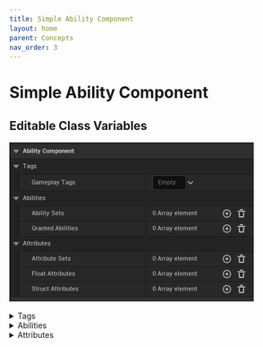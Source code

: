 ```yaml
---
title: Simple Ability Component
layout: home
parent: Concepts
nav_order: 3
---
```


# Simple Ability Component

## Editable Class Variables

![a screenshot of the class default variables of the ability component](../walkthrough/../../images/BS_AC_ClassVariables.png)

<details markdown="1">
  <summary>Tags</summary>

* These are replicated gameplay tags that are used to represent the "state" of the ability component. e.g. `PlayerState.Stunned`, `PlayerState.Dead`, etc.
* These are used by **abilities** and **attribute modifiers** to determine if they can be applied or not.  
e.g. *"Can I apply this damage modifier to the player if they are stunned?"*  
    * Another use case is checking for a tag like `PlayerState.MovementDisabled` in the pawn logic to determine if the player can move.  
    This is useful because a gameplay ability can apply and remove tags from the ability component i.e you can use tags to allow abilities to automatically stop the player from moving while the ability is running.
* You can add and remove tags using the **AddGameplayTag** and **RemoveGameplayTag** functions.
    ![a screenshot of the AddGameplayTag and RemoveGameplay tag functions in blueprints](../../images/BS_GameplayTagFunctions.png)
* There is an optional pin for a payload. The reason this exists is that whenever a gameplay tag is added or removed, it sends a SimpleEvent that can be listened to by other blueprints. The payload is a way to send extra data with the event.
    ![example of adding a tag with a payload and listening for the tag added event and extracting the payload](../../images/BS_GameplayTagEventListen.png)
* When listening for the events the **EventTag** for an added tag is `SimpleGAS.Events.AbilityComponent.GameplayTagAdded` and for a removed tag is `SimpleGAS.Events.AbilityComponent.GameplayTagRemoved`
    * The **DomainTag** is the tag that was added or removed.  

{: .tip }
You can use whatever naming scheme you want for your tags. I like to use `PlayerState.*` for the tags that represent the state of the player for example but any tag will work. 

</details>

<details markdown="1">
  <summary>Abilities</summary>

* **GrantedAbilities** are the abilities that this component can activate. They are an array of class references to **Gameplay Ability** blueprints.
    ![a screenshot of the granted abilities variable member](../../images/BS_GrantedAbilities.png)
* **AbilitySets** are are an array of a `DataAsset` that defines a group of abilities to grant. This is useful when you have different ability components that can activate the same abilities.
* To create an **AbilitySet** data asset, right-click in the content browser and go to `Create -> Miscellaneous -> Data Asset` for the data asset class select `Ability Set`

</details>
  
<details markdown="1">
  <summary>Attributes</summary>

**Float Attributes**  

* A `FloatAttribute` represents a single numerical value like Health, Stamina, Lives etc:
    ![a screenshot of the float attribute class default variables](../../images/BS_FloatAttribute.png)  
    1. `Attribute Name` is a cosmetic editor only value that makes it easier to scan through the list of float attributes in the editor. e.g.  
        ![a screenshot of the Attribute Name variable changing the name of the array entry in the editor inspector](../../images/BS_FloatAttributeName.png)
    2. `Attribute Tag` is the gameplay tag that identifies this attribute. 
        * This tag must be unique. 
        * If multiple float attributes have the same tag, only the last one will be used.
    3. `Base Value` is the "innate" value of the attribute. 
    4. `Current Value` is the current value of the attribute. 
    5. `Value Limits` enabling value limits allows you to clamp the associated value when it gets updated.  
        * e.g Ensuring Base Health can't go below 0.

{: .tip }
You can choose to only use the `current value` if you want. The `base value` is included as it is a common pattern to do something like `damage = base value + current value` (where current value acts like a bonus value).

**Struct Attributes**  
  
* A `StructAttribute` represents a more complex value like a Vector3 or a custom struct.
    ![a screenshot of the struct attribute class default variables](../../images/BS_StructAttribute.png)

    1. `Attribute Name` behaves the same as the float attribute name.  
    2. `Attribute Tag` behaves the same as the float attribute tag.
    3. `Attribute Type` is the type of struct that is being represented.  
        * e.g. If you have a struct called `FPlayerStats` you would select `FPlayerStats` from the dropdown.
        * If you later try to update the attribute with a different struct type, it will generate a warning and skip the update.
    4. `Attribute Handler` is an optional class that you can create to deal with changes to the struct variable members.
        * ![a screenshot of the class creation wizard highlighting SimpleStructAttributeHandler](../../images/BS_CreateAttributeHandlerClasspng.png)
        * The class has two overridable functions:
            * `OnInitializeStruct` provides default values for the struct members
            ![a screenshot of the struct attribute handler OnInitializedStruct function](../../images/BS_StructAttributeHandlerInitialize.png)
            * `OnStructChanged` allows you to compare the old and new struct values and send events based on the changes
            ![a screenshot of the OnStructChanged function](../../images/BS_StructChangedFunction.png)

{: .note }
If you don't supply an attribute handler, a more generic event is sent when the struct changes. The `EventTag` is `SimpleGAS.Events.Attributes.StructAttributeValueChanged` and the `DomainTag` is the tag of the struct attribute.

**Attribute Sets**  

* Similar to `AbilitySets`, `AttributeSets` are a way to group attributes together and share them between different ability components.
* To create an `AttributeSet` data asset, right-click in the content browser and go to `Create -> Miscellaneous -> Data Asset` for the data asset class select `Attribute Set`
* If an attribute is defined in multiple attribute sets, the last one will be used.   